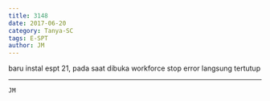```yaml
---
title: 3148
date: 2017-06-20
category: Tanya-SC
tags: E-SPT
author: JM
---
```


baru instal espt 21, pada saat dibuka workforce stop error langsung tertutup

---



`JM`
